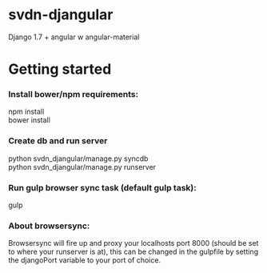# svdn-djangular
Django 1.7 + angular w angular-material


# Getting started

### Install bower/npm requirements:
npm install <br>
bower install

### Create db and run server
python svdn_djangular/manage.py syncdb <br>
python svdn_djangular/manage.py runserver

### Run gulp browser sync task (default gulp task):
gulp

### About browsersync:
Browsersync will fire up and proxy your localhosts port 8000 (should be set to where your runserver is at), this can be changed in the gulpfile
by setting the djangoPort variable to your port of choice.





